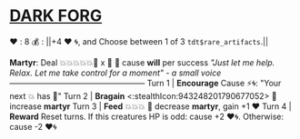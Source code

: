 # [__**DARK FORG**__](<https://m.youtube.com/watch?v=ZqJfqIwpXZ8>)
❤️ : 8
💰 : ||+4 ❤️ 🌀, and Choose between 1 of 3 `tdt$rare_artifacts`.||

**Martyr**: Deal 💥💥💥💥💥🎯 x 👥 🔀 cause __will__ per success
*"Just let me help. Relax. Let me take control for a moment" - a small voice*
—————————————————
Turn 1  | **Encourage**  Cause ⚡🌀: "Your next 💥 has 🎯"
Turn 2 | **Bragain** <:stealthIcon:943248201790677052> 🔀 increase **martyr**
Turn 3 | **Feed** 💥💥💥 🔀 decrease **martyr**, gain +1 ❤️
Turn 4 | **Reward** Reset turns. If this creatures HP is odd: cause +2 ❤️🌀. Otherwise: cause -2 ❤️🌀
